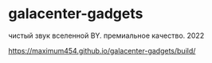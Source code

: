 # galacenter-gadgets
чистый звук вселенной BY. премиальное качество. 2022


https://maximum454.github.io/galacenter-gadgets/build/
